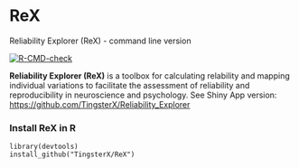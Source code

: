 # ReX
Reliability Explorer (ReX) - command line version

<!-- badges: start -->
[![R-CMD-check](https://github.com/TingsterX/ReX/actions/workflows/R-CMD-check.yaml/badge.svg)](https://github.com/TingsterX/ReX/actions/workflows/R-CMD-check.yaml)
<!-- badges: end -->

**Reliability Explorer (ReX)** is a toolbox for calculating relability and mapping individual variations to facilitate the assessment of reliability and reproducibility in neuroscience and psychology. See Shiny App version: https://github.com/TingsterX/Reliability_Explorer

### Install ReX in R
```
library(devtools)
install_github("TingsterX/ReX")
```
